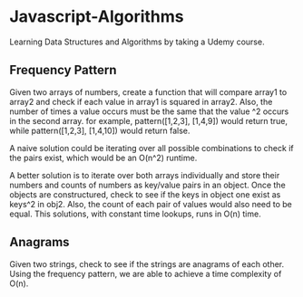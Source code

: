 # Javascript-Algorithms

Learning Data Structures and Algorithms by taking a Udemy course.

## Frequency Pattern
Given two arrays of numbers, create a function that will compare array1 to array2 and check if each value in array1 is squared in array2.
Also, the number of times a value occurs must be the same that the value ^2 occurs in the second array. for example, pattern([1,2,3], [1,4,9]) would return true, while pattern([1,2,3], [1,4,10]) would return false.

A naive solution could be iterating over all possible combinations to check if the pairs exist, which would be an O(n^2) runtime.

A better solution is to iterate over both arrays individually and store their numbers and counts of numbers as key/value pairs in an object. Once the objects are constructured, check to see if the keys in object one exist as keys^2 in obj2. Also, the count of each pair of values would also need to be equal.  This solutions, with constant time lookups, runs in O(n) time.

## Anagrams
Given two strings, check to see if the strings are anagrams of each other.  Using the frequency pattern, we are able to achieve a time complexity of O(n).
